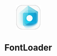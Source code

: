 <p align="center">
<img src="https://github.com/syxxzzr/FontLodaer/blob/main/icons/icon.png" alt="Logo" width="80" height="80">
<h1 align="center">FontLoader</h1>